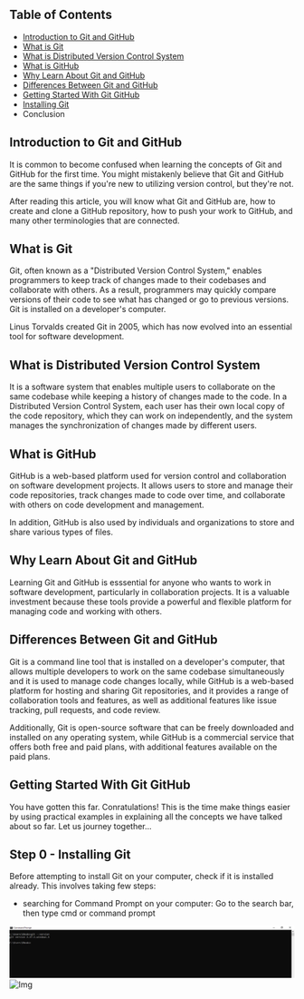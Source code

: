 ## **Table of Contents**
- [Introduction to Git and GitHub](#introduction-to-git-and-github)
- [What is Git](#what-is-git)
- [What is Distributed Version Control System](#what-is-distributed-version-control-system)
- [What is GitHub](#what-is-github)
- [Why Learn About Git and GitHub](#why-learn-about-git-and-github)
- [Differences Between Git and GitHub](#differences-between-git-and-github)
- [Getting Started With Git GitHub](#getting-started-with-git-github)
- [Installing Git](#installing-git)
- Conclusion

## Introduction to Git and GitHub
It is common to become confused when learning the concepts of Git and GitHub for the first time. You might mistakenly believe that Git and GitHub are the same things if you're new to utilizing version control, but they're not.

After reading this article, you will know what Git and GitHub are, how to create and clone a GitHub repository, how to push your work to GitHub, and many other terminologies that are connected.

## What is Git
Git, often known as a "Distributed Version Control System," enables programmers to keep track of changes made to their codebases and collaborate with others. As a result, programmers may quickly compare versions of their code to see what has changed or go to previous versions. Git is installed on a developer's computer.

Linus Torvalds created Git in 2005, which has now evolved into an essential tool for software development.

## What is Distributed Version Control System
It is a software system that enables multiple users to collaborate on the same codebase while keeping a history of changes made to the code. In a Distributed Version Control System, each user has their own local copy of the code repository, which they can work on independently, and the system manages the synchronization of changes made by different users. 

## What is GitHub
GitHub is a web-based platform used  for version control and collaboration on software development projects. It allows users to store and manage their code repositories, track changes made to code over time, and collaborate with others on code development and management.

In addition, GitHub is also used by individuals and organizations to store and share various types of files.

## Why Learn About Git and GitHub
Learning Git and GitHub is esssential for anyone who wants to work in software development, particularly in collaboration projects. It is a valuable investment because these tools provide a powerful and flexible platform for managing code and working with others.

## Differences Between Git and GitHub
Git is a command line tool that is installed on a developer's computer, that allows multiple developers to work on the same codebase simultaneously and it is used to manage code changes locally, while GitHub is a web-based platform for hosting and sharing Git repositories, and it provides a range of collaboration tools and features, as well as additional features like issue tracking, pull requests, and code review.

Additionally, Git is open-source software that can be freely downloaded and installed on any operating system, while GitHub is a commercial service that offers both free and paid plans, with additional features available on the paid plans.

## Getting Started With Git GitHub
You have gotten this far. Conratulations! This is the time make things easier by using practical examples in explaining all the concepts we have talked about so far. Let us journey together...

## Step 0 - Installing Git
Before attempting to install Git on your computer, check if it is installed already. This involves taking few steps:
- searching for Command Prompt on your computer: Go to the search bar, then type cmd or command prompt

![Image](./img/git.PNG)
![Img](https://www.mediafire.com/file/iyav6twvze5xhzl/git.PNG/file)